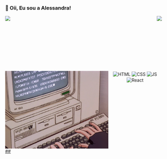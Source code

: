 ### 👋 Oii, Eu sou a Alessandra!


<div>
  <a href="https://github.com/alessandraromualdo">
  <img height="160em" src="https://github-readme-stats.vercel.app/api?username=alessandraromualdo&show_icons=true&theme=cobalt&include_allcomnits=true&count_private=true"/>
  <img  align="right" height="160em" src="https://github-readme-stats.vercel.app/api/top-langs/?username=alessandraromualdo&layout=compact&langs_count=16&theme=cobalt"/> 
</div>
  
  ##
  
<div align="center">
  <div style="display: inline-block"><br>
    <img align="left" height="250" alt="codin-girl" src="code.gif">
   <img align="center" alt="HTML" height="40" width="40" src="https://cdn.jsdelivr.net/gh/devicons/devicon/icons/html5/html5-original-wordmark.svg" />
   <img align="center" alt="CSS" height="40" width="40" src="https://cdn.jsdelivr.net/gh/devicons/devicon/icons/css3/css3-original-wordmark.svg" />
   <img align="center" alt="JS" height="40" width="40" src="https://cdn.jsdelivr.net/gh/devicons/devicon/icons/javascript/javascript-original.svg"/>
   <img align="center" alt="React" height="40" width="40" src="https://cdn.jsdelivr.net/gh/devicons/devicon/icons/react/react-original-wordmark.svg" />
 </div>
</div>  
  ##
  
